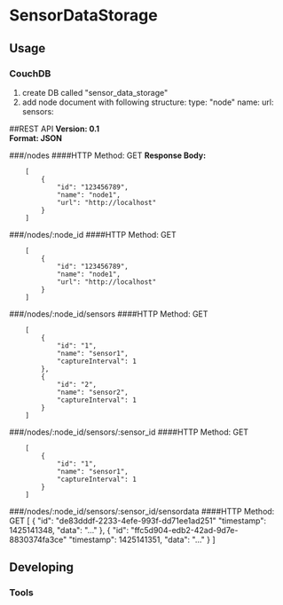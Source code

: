 # SensorDataStorage


## Usage
### CouchDB
1. create DB called "sensor_data_storage"
2. add node document with following structure:
    type: "node"
    name: <name-of-sensor>
    url: <url-to-node>
	sensors: <empty>

##REST API
**Version: 0.1**  
**Format: JSON**

###/nodes
####HTTP Method: GET
**Response Body:**
  
        [
            {
                "id": "123456789",
                "name": "node1",
                "url": "http://localhost"
            }
        ]

###/nodes/:node_id
####HTTP Method: GET

        [
            {
                "id": "123456789",
                "name": "node1",
                "url": "http://localhost"
            }
        ]

###/nodes/:node_id/sensors
####HTTP Method: GET

        [
            {
                "id": "1",
                "name": "sensor1",
                "captureInterval": 1
            },
            {
                "id": "2",
                "name": "sensor2",
                "captureInterval": 1
            }
        ]

###/nodes/:node_id/sensors/:sensor_id
####HTTP Method: GET

        [
            {
                "id": "1",
                "name": "sensor1",
                "captureInterval": 1
            }
        ]

###/nodes/:node_id/sensors/:sensor_id/sensordata
####HTTP Method: GET
        [
            {
                "id": "de83dddf-2233-4efe-993f-dd71ee1ad251"
                "timestamp": 1425141348,
                "data": "..."
            },
            {
                "id": "ffc5d904-edb2-42ad-9d7e-8830374fa3ce"
                "timestamp": 1425141351,
                "data": "..."
            }
        ]



## Developing



### Tools

